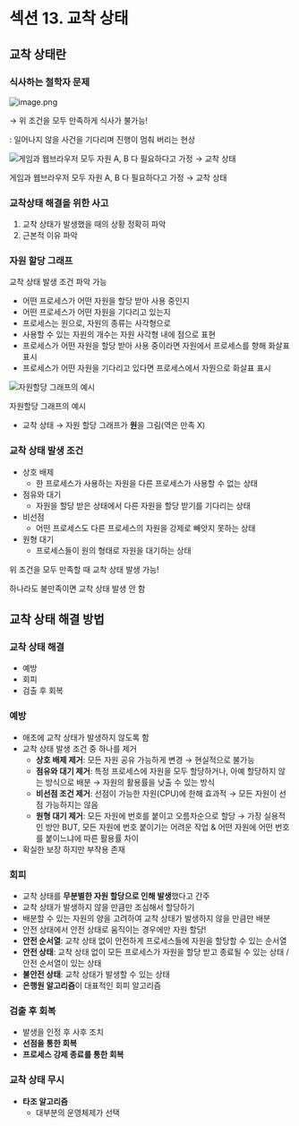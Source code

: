 # 섹션 13. 교착 상태

## 교착 상태란

### 식사하는 철학자 문제

![image.png](%E1%84%89%E1%85%A6%E1%86%A8%E1%84%89%E1%85%A7%E1%86%AB%2013%20%E1%84%80%E1%85%AD%E1%84%8E%E1%85%A1%E1%86%A8%20%E1%84%89%E1%85%A1%E1%86%BC%E1%84%90%E1%85%A2%20971d789d3be04c08b2ce83d29eab6067/image.png)

→ 위 조건을 모두 만족하게 식사가 불가능!

: 일어나지 않을 사건을 기다리며 진행이 멈춰 버리는 현상

![게임과 웹브라우저 모두 자원 A, B 다 필요하다고 가정 → 교착 상태](%E1%84%89%E1%85%A6%E1%86%A8%E1%84%89%E1%85%A7%E1%86%AB%2013%20%E1%84%80%E1%85%AD%E1%84%8E%E1%85%A1%E1%86%A8%20%E1%84%89%E1%85%A1%E1%86%BC%E1%84%90%E1%85%A2%20971d789d3be04c08b2ce83d29eab6067/image%201.png)

게임과 웹브라우저 모두 자원 A, B 다 필요하다고 가정 → 교착 상태

### 교착상태 해결을 위한 사고

1. 교착 상태가 발생했을 때의 상황 정확히 파악
2. 근본적 이유 파악

### 자원 할당 그래프

교착 상태 발생 조건 파악 가능

- 어떤 프로세스가 어떤 자원을 할당 받아 사용 중인지
- 어떤 프로세스가 어떤 자원을 기다리고 있는지
- 프로세스는 원으로, 자원의 종류는 사각형으로
- 사용할 수 있는 자원의 개수는 자원 사각형 내에 점으로 표현
- 프로세스가 어떤 자원을 할당 받아 사용 중이라면 자원에서 프로세스를 향해 화살표 표시
- 프로세스가 어떤 자원을 기다리고 있다면 프로세스에서 자원으로 화살표 표시

![자원할당 그래프의 예시](%E1%84%89%E1%85%A6%E1%86%A8%E1%84%89%E1%85%A7%E1%86%AB%2013%20%E1%84%80%E1%85%AD%E1%84%8E%E1%85%A1%E1%86%A8%20%E1%84%89%E1%85%A1%E1%86%BC%E1%84%90%E1%85%A2%20971d789d3be04c08b2ce83d29eab6067/image%202.png)

자원할당 그래프의 예시

- 교착 상태 → 자원 할당 그래프가 **원**을 그림(역은 만족 X)

### 교착 상태 발생 조건

- 상호 배제
    - 한 프로세스가 사용하는 자원을 다른 프로세스가 사용할 수 없는 상태
- 점유와 대기
    - 자원을 할당 받은 상태에서 다른 자원을 할당 받기를 기다리는 상태
- 비선점
    - 어떤 프로세스도 다른 프로세스의 자원을 강제로 빼앗지 못하는 상태
- 원형 대기
    - 프로세스들이 원의 형태로 자원을 대기하는 상태

위 조건을 모두 만족할 때 교착 상태 발생 가능!

하나라도 불만족이면 교착 상태 발생 안 함 

## 교착 상태 해결 방법

### 교착 상태 해결

- 예방
- 회피
- 검출 후 회복

### 예방

- 애초에 교착 상태가 발생하지 않도록 함
- 교착 상태 발생 조건 중 하나를 제거
    - **상호 배제 제거**: 모든 자원 공유 가능하게 변경 → 현실적으로 불가능
    - **점유와 대기 제거**: 특정 프로세스에 자원을 모두 할당하거나, 아예 할당하지 않는 방식으로 배분 → 자원의 활용률을 낮출 수 있는 방식
    - **비선점 조건 제거**: 선점이 가능한 자원(CPU)에 한해 효과적 → 모든 자원이 선점 가능하지는 않음
    - **원형 대기 제거**: 모든 자원에 번호를 붙이고 오름차순으로 할당 → 가장 실용적인 방안 BUT, 모든 자원에 번호 붙이기는 어려운 작업 & 어떤 자원에 어떤 번호를 붙이느냐에 따른 활용률 차이
- 확실한 보장 하지만 부작용 존재

### 회피

- 교착 상태를 **무분별한 자원 할당으로 인해 발생**했다고 간주
- 교착 상태가 발생하지 않을 만큼만 조심해서 할당하기
- 배분할 수 있는 자원의 양을 고려하여 교착 상태가 발생하지 않을 만큼만 배분
- 안전 상태에서 안전 상태로 움직이는 경우에만 자원 할당!
- **안전 순서열**: 교착 상태 없이 안전하게 프로세스들에 자원을 할당할 수 있는 순서열
- **안전 상태**: 교착 상태 없이 모든 프로세스가 자원을 할당 받고 종료될 수 있는 상태 / 안전 순서열이 있는 상태
- **불안전 상태**: 교착 상태가 발생할 수 있는 상태
- **은행원 알고리즘**이 대표적인 회피 알고리즘

### 검출 후 회복

- 발생을 인정 후 사후 조치
- **선점을 통한 회복**
- **프로세스 강제 종료를 통한 회복**

### 교착 상태 무시

- **타조 알고리즘**
    - 대부분의 운영체제가 선택